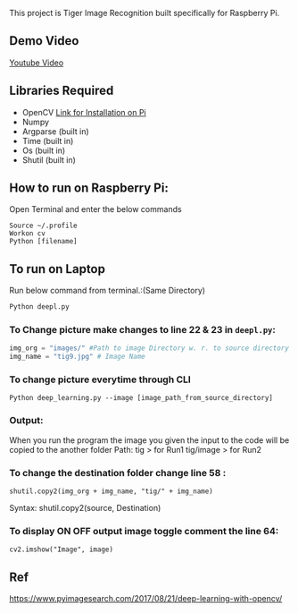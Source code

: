 This project is Tiger Image Recognition built specifically for Raspberry Pi.


## Demo Video

[Youtube Video](https://www.youtube.com/watch?v=xbodrDBD4TU&t=30s&ab_channel=SujayAlaspure)

## Libraries Required

- OpenCV [Link for Installation on Pi](https://www.pyimagesearch.com/2018/09/26/install-opencv-4-on-your-raspberry-pi/?fbclid=IwAR07vEjKD_AdD-xlshi37vQhWN8J7nlAWVKf8JRQ38ktlV6jgoKn6W2nf2Q)
- Numpy
- Argparse (built in)
- Time (built in)
- Os (built in)
- Shutil (built in)

## How to run on Raspberry Pi:

Open Terminal and enter the below commands

```
Source ~/.profile
Workon cv
Python [filename]
```

## To run on Laptop

Run below command from terminal.:(Same Directory)

```Bash
Python deepl.py
```

### To Change picture make changes to line 22 & 23 in `deepl.py`:

```Python
img_org = "images/" #Path to image Directory w. r. to source directory
img_name = "tig9.jpg" # Image Name
```

### To change picture everytime through CLI

```
Python deep_learning.py --image [image_path_from_source_directory]
```

### Output:

When you run the program the image you given the input to the code will be copied to the another folder Path:
tig > for Run1
tig/image > for Run2

### To change the destination folder change line 58 :

`shutil.copy2(img_org + img_name, "tig/" + img_name)`

Syntax: shutil.copy2(source, Destination)

### To display ON OFF output image toggle comment the line 64:

`cv2.imshow("Image", image)`

## Ref

https://www.pyimagesearch.com/2017/08/21/deep-learning-with-opencv/
